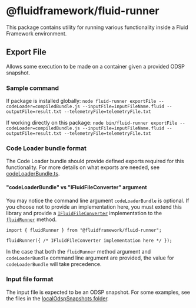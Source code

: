 # @fluidframework/fluid-runner
This package contains utility for running various functionality inside a Fluid Framework environment.

## Export File
Allows some execution to be made on a container given a provided ODSP snapshot.

### Sample command
If package is installed globally:
`node fluid-runner exportFile --codeLoader=compiledBundle.js --inputFile=inputFileName.fluid --outputFile=result.txt --telemetryFile=telemetryFile.txt`

If working directly on this package:
```node bin/fluid-runner exportFile --codeLoader=compiledBundle.js --inputFile=inputFileName.fluid --outputFile=result.txt --telemetryFile=telemetryFile.txt```

### Code Loader bundle format
The Code Loader bundle should provide defined exports required for this functionality.
For more details on what exports are needed, see [codeLoaderBundle.ts](./src/codeLoaderBundle.ts).

#### "codeLoaderBundle" vs "IFluidFileConverter" argument
You may notice the command line argument `codeLoaderBundle` is optional. If you choose not to provide an implementation here, you must extend this library
and provide a [`IFluidFileConverter`](./src/codeLoaderBundle.ts) implementation to the [`fluidRunner`](./src/fluidRunner.ts) method.

```
import { fluidRunner } from "@fluidframework/fluid-runner";

fluidRunner({ /* IFluidFileConverter implementation here */ });
```

In the case that both the `fluidRunner` method argument and `codeLoaderBundle` command line argument are provided, the value for `codeLoaderBundle` will take precedence.

### Input file format
The input file is expected to be an ODSP snapshot.
For some examples, see the files in the [localOdspSnapshots folder](./src/test/localOdspSnapshots).
